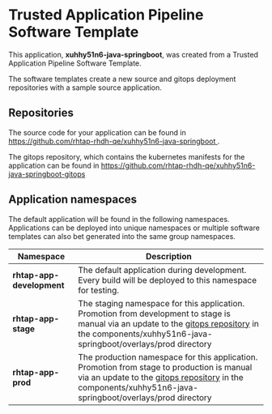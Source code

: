 # Trusted Application Pipeline Software Template

This application, **xuhhy51n6-java-springboot**, was created from a Trusted Application Pipeline Software Template.

The software templates create a new source and gitops deployment repositories with a sample source application. 

## Repositories

The source code for your application can be found in [https://github.com/rhtap-rhdh-qe/xuhhy51n6-java-springboot ](https://github.com/rhtap-rhdh-qe/xuhhy51n6-java-springboot ).
 
The gitops repository, which contains the kubernetes manifests for the application can be found in 
[https://github.com/rhtap-rhdh-qe/xuhhy51n6-java-springboot-gitops ](https://github.com/rhtap-rhdh-qe/xuhhy51n6-java-springboot-gitops ) 

## Application namespaces 

The default application will be found in the following namespaces. Applications can be deployed into unique namespaces or multiple software templates can also bet generated into the same group namespaces.  

|  Namespace   |  Description   |  
| -------- | -------- |   
| **rhtap-app-development** | The default application during development. Every build will be deployed to this namespace for testing. | 
| **rhtap-app-stage** | The staging namespace for this application. Promotion from development to stage is manual via an update to the [gitops repository](https://github.com/rhtap-rhdh-qe/xuhhy51n6-java-springboot-gitops ) in the components/xuhhy51n6-java-springboot/overlays/prod directory |  
| **rhtap-app-prod** | The production namespace for this application. Promotion from stage to production is manual via an update to the [gitops repository](https://github.com/rhtap-rhdh-qe/xuhhy51n6-java-springboot-gitops ) in the components/xuhhy51n6-java-springboot/overlays/prod directory | 